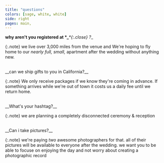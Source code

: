 ```yaml
---
title: "questions"
colors: [sage, white, white]
side: right
pages: main,
---
```


__why aren't you registered at *\____*{:.close} ?__


{:.note}
we live over 3,000 miles from the venue and We're hoping to fly home to our _nearly full, small,_ apartment after the wedding without anything new.

<br>
__can we ship gifts to you in California?__

{:.note}
We only receive packages if we know they're coming in advance.  If something arrives while we're out of town it costs us a daily fee until we return home.  

<br>
__What's your hashtag?__

{:.note}
we are planning a completely disconnected ceremony & reception

<br>
__Can i take pictures?__

{:.note}
we're paying _two_ awesome photographers for that. all of their pictures will be available to everyone after the wedding. we want you to be able to focuse on enjoying the day and not worry about creating a photographic record
